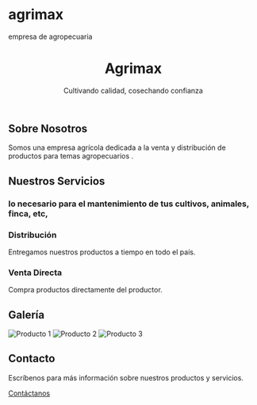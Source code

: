 # agrimax
empresa de agropecuaria
<!DOCTYPE html>
<html lang="es">
<body>
    <header>
        <h1>Agrimax</h1>
        <p>Cultivando calidad, cosechando confianza</p>
    </header>
    <section>
        <h2>Sobre Nosotros</h2>
        <p>Somos una empresa agrícola dedicada a la venta y distribución de productos para temas agropecuarios .</p>
    </section>
    <section>
        <h2>Nuestros Servicios</h2>
        <div class="contenedor">
            <div class="servicio">
                <h3>lo necesario para el mantenimiento de tus cultivos, animales, finca, etc,</h3>
                <pConsigue los mejores precios .</p>
            </div>
            <div class="servicio">
                <h3>Distribución</h3>
                <p>Entregamos nuestros productos a tiempo en todo el país.</p>
            </div>
            <div class="servicio">
                <h3>Venta Directa</h3>
                <p>Compra productos directamente del productor.</p>
            </div>
        </div>
    </section>
    <section>
        <h2>Galería</h2>
        <div class="galeria">
            <img src="https://via.placeholder.com/200" alt="Producto 1">
            <img src="https://via.placeholder.com/200" alt="Producto 2">
            <img src="https://via.placeholder.com/200" alt="Producto 3">
        </div>
    </section>
    <section>
        <h2>Contacto</h2>
        <p>Escríbenos para más información sobre nuestros productos y servicios.</p>
        <a href="samuelnanu26@gmail.com" class="boton">Contáctanos</a>
    </section>
</body>
</html>
